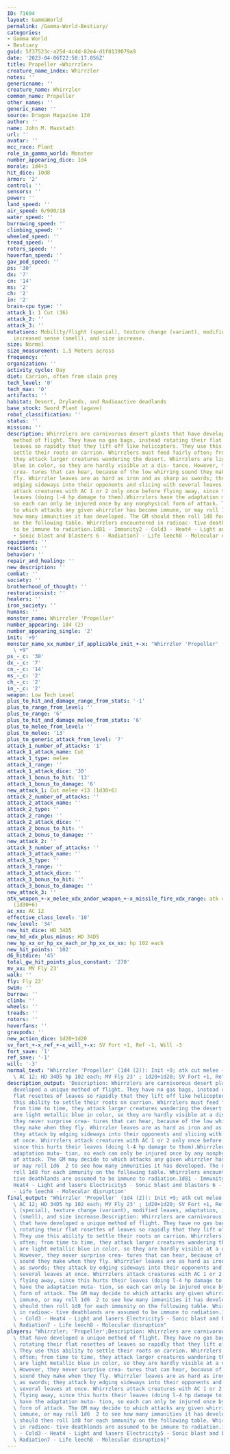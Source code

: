 ```yaml
---
ID: 71694
layout: GammaWorld
permalink: /Gamma-World-Bestiary/
categories:
- Gamma World
- Bestiary
guid: 5f37523c-a25d-4c4d-82e4-d1f0139079a9
date: '2023-04-06T22:58:17.056Z'
title: Propeller «Whirrzler»
creature_name_index: Whirrzler
notes: ''
genericname: ''
creature_name: Whirrzler
common_name: Propeller
other_names: ''
generic_name: ''
source: Dragon Magazine 130
author: ''
name: John M. Maxstadt
url: ''
avatar: ''
mcc_race: Plant
role_in_gamma_world: Monster
number_appearing_dice: 1d4
morale: 1d4+3
hit_dice: 10d8
armor: '2'
control: ''
sensors: ''
power: ''
land_speed: ''
air_speed: 6/900/18
water_speed: ''
burrowing_speed: ''
climbing_speed: ''
wheeled_speed: ''
tread_speed: ''
rotors_speed: ''
hoverfan_speed: ''
gav_pod_speed: ''
ps: '30'
dx: '7'
cn: '14'
ms: '2'
ch: '2'
in: '2'
brain-cpu type: ''
attack_1: 1 Cut (36)
attack_2: ''
attack_3: ''
mutations: Mobility/flight (special), texture change (variant), modified leaves, adaptation,
  increased sense (smell), and size increase.
size: Normal
size_measurement: 1.5 Meters across
frequency: ''
organization: ''
activity_cycle: Day
diet: Carrion, often from slain prey
tech_level: '0'
tech_max: '0'
artifacts: ''
habitat: Desert, Drylands, and Radioactive deadlands
base_stock: Sword Plant (agave)
robot_classification: ''
status: ''
mission: ''
description: Whirrzlers are carnivorous desert plants that have developed a unique
  method of flight. They have no gas bags, instead rotating their flat rosettes of
  leaves so rapidly that they lift off like helicopters. They use this ability to
  settle their roots on carrion. Whirrzlers must feed fairly often; from time to time,
  they attack larger creatures wandering the desert. Whirrzlers are light metallic
  blue in color, so they are hardly visible at a dis- tance. However, they never surprise
  crea- tures that can hear, because of the low whirring sound they make when they
  fly. Whirrzler leaves are as hard as iron and as sharp as swords; they attack by
  edging sideways into their opponents and slicing with several leaves at once. Whirrzlers
  attack creatures with AC 1 or 2 only once before flying away, since this hurts their
  leaves (doing l-4 hp damage to them).Whirrzlers have the adaptation muta- tion,
  so each can only be injured once by any nonphysical form of attack. The GM may decide
  to which attacks any given whirrzler has become immune, or may roll 1d6  2 to see
  how many immunities it has developed. The GM should then roll 1d8 for each immunity
  on the following table. Whirrzlers encountered in radioac- tive deathlands are assumed
  to be immune to radiation.1d81 - Immunity2 - Cold3 - Heat4 - Light and lasers Electricity5
  - Sonic blast and blasters 6 - Radiation7 - Life leech8 - Molecular disruption
equipment: ''
reactions: ''
behavior: ''
repair_and_healing: ''
new_description: ''
combat: ''
society: ''
brotherhood_of_thought: ''
restorationsist: ''
healers: ''
iron_society: ''
humans: ''
monster_name: Whirrzler 'Propeller'
number_appearing: 1d4 (2)
number_appearing_single: '2'
init: '+9'
monster_name_xx_number_if_applicable_init_+-x: "Whirrzler 'Propeller' (1d4 (2)): Init\
  \ +9"
ps_-_c: '30'
dx_-_c: '7'
cn_-_c: '14'
ms_-_c: '2'
ch_-_c: '2'
in_-_c: '2'
weapon: Low Tech Level
plus_to_hit_and_damage_range_from_stats: '-1'
plus_to_range_from_level: ''
plus_to_range: '6'
plus_to_hit_and_damage_melee_from_stats: '6'
plus_to_melee_from_level: ''
plus_to_melee: '13'
plus_to_generic_attack_from_level: '7'
attack_1_number_of_attacks: '1'
attack_1_attack_name: Cut
attack_1_type: melee
attack_1_range: ''
attack_1_attack_dice: '30'
attack_1_bonus_to_hit: '13'
attack_1_bonus_to_damage: '6'
new_attack_1: Cut melee +13 (1d30+6)
attack_2_number_of_attacks: ''
attack_2_attack_name: ''
attack_2_type: ''
attack_2_range: ''
attack_2_attack_dice: ''
attack_2_bonus_to_hit: ''
attack_2_bonus_to_damage: ''
new_attack_2: ''
attack_3_number_of_attacks: ''
attack_3_attack_name: ''
attack_3_type: ''
attack_3_range: ''
attack_3_attack_dice: ''
attack_3_bonus_to_hit: ''
attack_3_bonus_to_damage: ''
new_attack_3: ''
atk_weapon_+-x_melee_xdx_andor_weapon_+-x_missile_fire_xdx_range: atk cut melee +13
  (1d30+6)
ac_xx: AC 12
effective_class_level: '10'
new_level: '34'
new_hit_dice: HD 34D5
new_hd_xdx_plus_minus: HD 34D5
new_hp_xx_or_hp_xx_each_or_hp_xx_xx_xx: hp 102 each
new_hit_points: '102'
d6_hitdice: '45'
total_gw_hit_points_plus_constant: '270'
mv_xx: MV Fly 23'
walk: ''
fly: Fly 23'
swim: ''
burrow: ''
climb: ''
wheels: ''
treads: ''
rotors: ''
hoverfans: ''
gravpods: ''
new_action_dice: 1d20+1d20
sv_fort_+-x_ref_+-x_will_+-x: SV Fort +1, Ref -1, Will -3
fort_save: '1'
ref_save: '-1'
will: '-3'
normal_text: "Whirrzler 'Propeller' (1d4 (2)): Init +9; atk cut melee +13 (1d30+6);\
  \ AC 12; HD 34D5 hp 102 each; MV Fly 23' ; 1d20+1d20; SV Fort +1, Ref -1, Will -3"
description_output: 'Description: Whirrzlers are carnivorous desert plants that have
  developed a unique method of flight. They have no gas bags, instead rotating their
  flat rosettes of leaves so rapidly that they lift off like helicopters. They use
  this ability to settle their roots on carrion. Whirrzlers must feed fairly often;
  from time to time, they attack larger creatures wandering the desert. Whirrzlers
  are light metallic blue in color, so they are hardly visible at a dis- tance. However,
  they never surprise crea- tures that can hear, because of the low whirring sound
  they make when they fly. Whirrzler leaves are as hard as iron and as sharp as swords;
  they attack by edging sideways into their opponents and slicing with several leaves
  at once. Whirrzlers attack creatures with AC 1 or 2 only once before flying away,
  since this hurts their leaves (doing l-4 hp damage to them).Whirrzlers have the
  adaptation muta- tion, so each can only be injured once by any nonphysical form
  of attack. The GM may decide to which attacks any given whirrzler has become immune,
  or may roll 1d6  2 to see how many immunities it has developed. The GM should then
  roll 1d8 for each immunity on the following table. Whirrzlers encountered in radioac-
  tive deathlands are assumed to be immune to radiation.1d81 - Immunity2 - Cold3 -
  Heat4 - Light and lasers Electricity5 - Sonic blast and blasters 6 - Radiation7
  - Life leech8 - Molecular disruption'
final_output: "Whirrzler 'Propeller' (1d4 (2)): Init +9; atk cut melee +13 (1d30+6);\
  \ AC 12; HD 34D5 hp 102 each; MV Fly 23' ; 1d20+1d20; SV Fort +1, Ref -1, Will -3Mobility/flight\
  \ (special), texture change (variant), modified leaves, adaptation, increased sense\
  \ (smell), and size increase.Description: Whirrzlers are carnivorous desert plants\
  \ that have developed a unique method of flight. They have no gas bags, instead\
  \ rotating their flat rosettes of leaves so rapidly that they lift off like helicopters.\
  \ They use this ability to settle their roots on carrion. Whirrzlers must feed fairly\
  \ often; from time to time, they attack larger creatures wandering the desert. Whirrzlers\
  \ are light metallic blue in color, so they are hardly visible at a dis- tance.\
  \ However, they never surprise crea- tures that can hear, because of the low whirring\
  \ sound they make when they fly. Whirrzler leaves are as hard as iron and as sharp\
  \ as swords; they attack by edging sideways into their opponents and slicing with\
  \ several leaves at once. Whirrzlers attack creatures with AC 1 or 2 only once before\
  \ flying away, since this hurts their leaves (doing l-4 hp damage to them).Whirrzlers\
  \ have the adaptation muta- tion, so each can only be injured once by any nonphysical\
  \ form of attack. The GM may decide to which attacks any given whirrzler has become\
  \ immune, or may roll 1d6  2 to see how many immunities it has developed. The GM\
  \ should then roll 1d8 for each immunity on the following table. Whirrzlers encountered\
  \ in radioac- tive deathlands are assumed to be immune to radiation.1d81 - Immunity2\
  \ - Cold3 - Heat4 - Light and lasers Electricity5 - Sonic blast and blasters 6 -\
  \ Radiation7 - Life leech8 - Molecular disruption"
players: "Whirrzler; 'Propeller';Description: Whirrzlers are carnivorous desert plants\
  \ that have developed a unique method of flight. They have no gas bags, instead\
  \ rotating their flat rosettes of leaves so rapidly that they lift off like helicopters.\
  \ They use this ability to settle their roots on carrion. Whirrzlers must feed fairly\
  \ often; from time to time, they attack larger creatures wandering the desert. Whirrzlers\
  \ are light metallic blue in color, so they are hardly visible at a dis- tance.\
  \ However, they never surprise crea- tures that can hear, because of the low whirring\
  \ sound they make when they fly. Whirrzler leaves are as hard as iron and as sharp\
  \ as swords; they attack by edging sideways into their opponents and slicing with\
  \ several leaves at once. Whirrzlers attack creatures with AC 1 or 2 only once before\
  \ flying away, since this hurts their leaves (doing l-4 hp damage to them).Whirrzlers\
  \ have the adaptation muta- tion, so each can only be injured once by any nonphysical\
  \ form of attack. The GM may decide to which attacks any given whirrzler has become\
  \ immune, or may roll 1d6  2 to see how many immunities it has developed. The GM\
  \ should then roll 1d8 for each immunity on the following table. Whirrzlers encountered\
  \ in radioac- tive deathlands are assumed to be immune to radiation.1d81 - Immunity2\
  \ - Cold3 - Heat4 - Light and lasers Electricity5 - Sonic blast and blasters 6 -\
  \ Radiation7 - Life leech8 - Molecular disruption|"
---
```

</br>